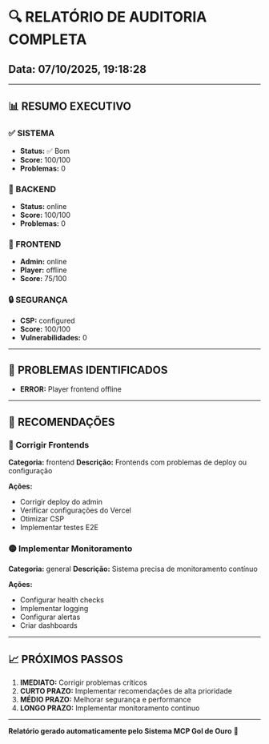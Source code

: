 # 🔍 RELATÓRIO DE AUDITORIA COMPLETA
## Data: 07/10/2025, 19:18:28

---

## 📊 RESUMO EXECUTIVO

### ✅ SISTEMA
- **Status:** ✅ Bom
- **Score:** 100/100
- **Problemas:** 0

### 🔧 BACKEND
- **Status:** online
- **Score:** 100/100
- **Problemas:** 0

### 🎨 FRONTEND
- **Admin:** online
- **Player:** offline
- **Score:** 75/100

### 🔒 SEGURANÇA
- **CSP:** configured
- **Score:** 100/100
- **Vulnerabilidades:** 0

---

## 🚨 PROBLEMAS IDENTIFICADOS




- **ERROR:** Player frontend offline

---

## 🎯 RECOMENDAÇÕES


### 🔴 Corrigir Frontends
**Categoria:** frontend
**Descrição:** Frontends com problemas de deploy ou configuração

**Ações:**
- Corrigir deploy do admin
- Verificar configurações do Vercel
- Otimizar CSP
- Implementar testes E2E


### 🟡 Implementar Monitoramento
**Categoria:** general
**Descrição:** Sistema precisa de monitoramento contínuo

**Ações:**
- Configurar health checks
- Implementar logging
- Configurar alertas
- Criar dashboards


---

## 📈 PRÓXIMOS PASSOS

1. **IMEDIATO:** Corrigir problemas críticos
2. **CURTO PRAZO:** Implementar recomendações de alta prioridade
3. **MÉDIO PRAZO:** Melhorar segurança e performance
4. **LONGO PRAZO:** Implementar monitoramento contínuo

---

**Relatório gerado automaticamente pelo Sistema MCP Gol de Ouro** 🚀
